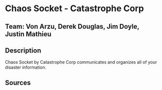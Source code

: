 # Chaos Socket - Catastrophe Corp

## Team: Von Arzu, Derek Douglas, Jim Doyle, Justin Mathieu

## Description

Chaos Socket by Catastrophe Corp communicates and organizes all of your disaster information.

## Sources
